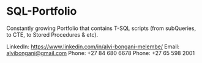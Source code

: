 # SQL-Portfolio
Constantly growing Portfolio that contains T-SQL scripts (from subQueries, to CTE, to Stored Procedures &amp; etc).

LinkedIn: https://www.linkedin.com/in/alvi-bongani-melembe/
Email: alvibongani@gmail.com
Phone: +27 84 680 6678
Phone: +27 65 598 2001
